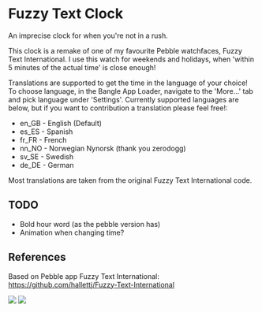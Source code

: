 # Fuzzy Text Clock

An imprecise clock for when you're not in a rush.

This clock is a remake of one of my favourite Pebble watchfaces, Fuzzy Text International. I use this watch for weekends and holidays, when 'within 5 minutes of the actual time' is close enough!

Translations are supported to get the time in the language of your choice! To choose language, in the Bangle App Loader, navigate to the 'More...' tab and pick language under 'Settings'. Currently supported languages are below, but if you want to contribution a translation please feel free!:
*  en_GB - English (Default)
*  es_ES - Spanish
*  fr_FR - French
*  nn_NO - Norwegian Nynorsk (thank you zerodogg)
*  sv_SE - Swedish
*  de_DE - German

Most translations are taken from the original Fuzzy Text International code.

## TODO
* Bold hour word (as the pebble version has)
* Animation when changing time?

## References
Based on Pebble app Fuzzy Text International: https://github.com/hallettj/Fuzzy-Text-International

![](fuzzyw-light.png)
![](fuzzyw-dark.png)
